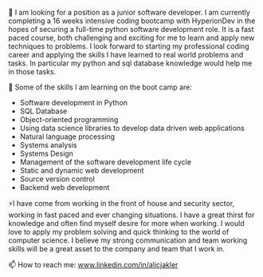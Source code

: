 <!--
**alicjakler/alicjakler** is a ✨ _special_ ✨ repository because its `README.md` (this file) appears on your GitHub profile.

Here are some ideas to get you started:

- 🔭 I’m currently working on ...
- 🌱 I’m currently learning ...
- 👯 I’m looking to collaborate on ...
- 🤔 I’m looking for help with ...
- 💬 Ask me about ...
- 📫 How to reach me: ...
- 😄 Pronouns: ...
- ⚡ Fun fact: ...
-->
 🔭 I am looking for a position as a junior software developer. I am currently completing a 16 weeks intensive coding bootcamp with HyperionDev in the hopes of securing a full-time python software development role. It is a fast paced course, both challenging and exciting for me to learn and apply new techniques to problems. I look forward to starting my professional coding career and applying the skills I have learned to real world problems and tasks. In particular my python and sql database knowledge would help me in those tasks.

🌱 Some of the skills I am learning on the boot camp are:
- Software development in Python
- SQL Database
- Object-oriented programming
- Using data science libraries to develop data driven web applications
- Natural language processing
- Systems analysis
- Systems Design
- Management of the software development life cycle
- Static and dynamic web development
- Source version control
- Backend web development

⚡I have come from working in the front of house and security sector, working in fast paced and ever changing situations. I have a great thirst for knowledge and often find myself desire for more when working. I would love to apply my problem solving and quick thinking to the world of computer science. I believe my strong communication and team working skills will be a great asset to the company and team that I work in. 

📫 How to reach me: www.linkedin.com/in/alicjakler
